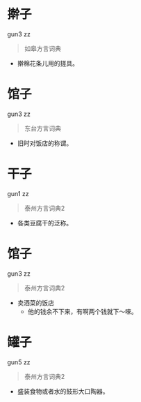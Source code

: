 # 擀子
gun3 zz
> 如皋方言词典
- 擀棉花条儿用的搓具。

# 馆子
gun3 zz
> 东台方言词典
- 旧时对饭店的称谓。


# 干子
gun1 zz
> 泰州方言词典2
- 各类豆腐干的泛称。

# 馆子
gun3 zz
> 泰州方言词典2
- 卖酒菜的饭店
  - 他的钱余不下来，有啊两个钱就下～唻。

# 罐子
gun5 zz
> 泰州方言词典2
- 盛装食物或者水的鼓形大口陶器。